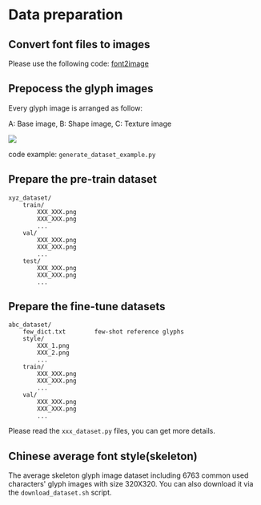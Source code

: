 # Data preparation

## Convert font files to images
Please use the following code:
[font2image](https://github.com/hologerry/font2image)

## Prepocess the glyph images
Every glyph image is arranged as follow:

A: Base image, B: Shape image, C: Texture image

![](../imgs/11032_A.png)

code example: `generate_dataset_example.py`

## Prepare the pre-train dataset
```
xyz_dataset/
    train/
        XXX_XXX.png
        XXX_XXX.png
        ...
    val/
        XXX_XXX.png
        XXX_XXX.png
        ...
    test/
        XXX_XXX.png
        XXX_XXX.png
        ...
```

## Prepare the fine-tune datasets
```
abc_dataset/
    few_dict.txt        few-shot reference glyphs
    style/
        XXX_1.png
        XXX_2.png
        ...
    train/
        XXX_XXX.png
        XXX_XXX.png
        ...
    val/
        XXX_XXX.png
        XXX_XXX.png
        ...
```

Please read the `xxx_dataset.py` files, you can get more details.

## Chinese average font style(skeleton)
The average skeleton glyph image dataset including 6763 common used characters' glyph images with size 320X320. You can also download it via the `download_dataset.sh` script.